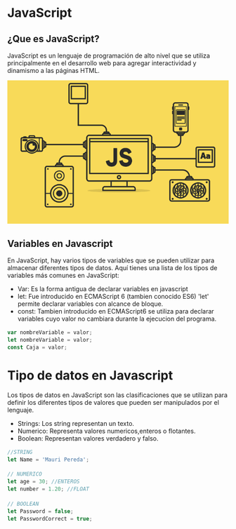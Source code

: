 # JavaScript

## ¿Que es JavaScript?

JavaScript es un lenguaje de programación de alto nivel que se utiliza principalmente en el desarrollo web para agregar interactividad y dinamismo a las páginas HTML.

![App Screenshot](image.png)

## Variables en Javascript

En JavaScript, hay varios tipos de variables que se pueden utilizar para almacenar diferentes tipos de datos. Aquí tienes una lista de los tipos de variables más comunes en JavaScript:

- Var: Es la forma antigua de declarar variables en javascript
- let: Fue introducido en ECMAScript 6 (tambien conocido ES6) 'let' permite declarar variables con alcance de bloque.
- const: Tambien introducido en ECMAScript6 se utiliza para declarar variables cuyo valor no cambiara durante la ejecucion del programa.

```Javascript
var nombreVariable = valor;
let nombreVariable = valor;
const Caja = valor;
```

# Tipo de datos en Javascript 

Los tipos de datos en JavaScript son las clasificaciones que se utilizan para definir los diferentes tipos de valores que pueden ser manipulados por el lenguaje.

- Strings: Los string representan un texto.
- Numerico: Representa valores numericos,enteros o flotantes.
- Boolean: Representan valores verdadero y falso.

```Javascript
//STRING
let Name = 'Mauri Pereda'; 

// NUMERICO
let age = 30; //ENTEROS
let number = 1.20; //FLOAT

// BOOLEAN
let Password = false;
let PasswordCorrect = true;
```

